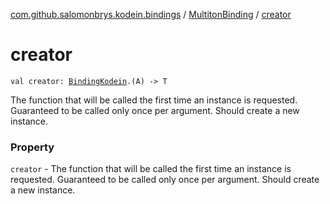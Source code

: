 [com.github.salomonbrys.kodein.bindings](../index.md) / [MultitonBinding](index.md) / [creator](.)

# creator

`val creator: `[`BindingKodein`](../-binding-kodein/index.md)`.(A) -> T`

The function that will be called the first time an instance is requested. Guaranteed to be called only once per argument. Should create a new instance.

### Property

`creator` - The function that will be called the first time an instance is requested. Guaranteed to be called only once per argument. Should create a new instance.